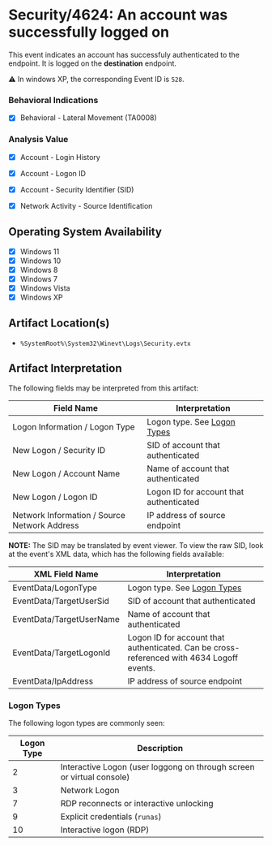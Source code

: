 # Security/4624: An account was successfully logged on
This event indicates an account has successfuly authenticated to the endpoint. It is logged on the **destination** endpoint. 

⚠️ In windows XP, the corresponding Event ID is `528`.

### Behavioral Indications
 - [x] Behavioral - Lateral Movement (TA0008)

### Analysis Value
 - [x] Account - Login History
 - [x] Account - Logon ID
 - [x] Account - Security Identifier (SID)
 - [x] Network Activity - Source Identification


## Operating System Availability
 - [x] Windows 11
 - [x] Windows 10
 - [x] Windows 8
 - [x] Windows 7
 - [x] Windows Vista
 - [x] Windows XP

## Artifact Location(s)
- `%SystemRoot%\System32\Winevt\Logs\Security.evtx`

## Artifact Interpretation
The following fields may be interpreted from this artifact:

| Field Name | Interpretation |
| - | - |
| Logon Information / Logon Type | Logon type. See [Logon Types](#logon-types) |
| New Logon / Security ID | SID of account that authenticated |
| New Logon / Account Name | Name of account that authenticated |
| New Logon / Logon ID | Logon ID for account that authenticated |
| Network Information / Source Network Address | IP address of source endpoint |

**NOTE:** The SID may be translated by event viewer. To view the raw SID, look at the event's XML data, which has the following fields available:

| XML Field Name | Interpretation |
| - | - |
| EventData/LogonType | Logon type. See [Logon Types](#logon-types) |
| EventData/TargetUserSid | SID of account that authenticated |
| EventData/TargetUserName | Name of account that authenticated |
| EventData/TargetLogonId | Logon ID for account that authenticated. Can be cross-referenced with 4634 Logoff events. |
| EventData/IpAddress | IP address of source endpoint |

### Logon Types
The following logon types are commonly seen:

| Logon Type | Description |
| - | - |
| 2 | Interactive Logon (user loggong on through screen or virtual console) |
| 3 | Network Logon |
| 7 | RDP reconnects or interactive unlocking |
| 9 | Explicit credentials (`runas`) |
| 10 | Interactive logon (RDP) |